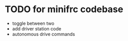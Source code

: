 # TODO for minifrc codebase

- toggle between two
- add driver station code
- autonomous drive commands
